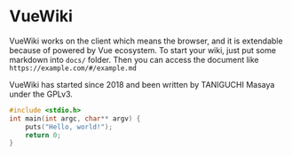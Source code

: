 # VueWiki

VueWiki works on the client which means the browser, and it is extendable because of powered by Vue ecosystem.
To start your wiki, just put some markdown into `docs/` folder. Then you can access the document like `https://example.com/#/example.md`

VueWiki has started since 2018 and been written by TANIGUCHI Masaya under the GPLv3.

```c
#include <stdio.h>
int main(int argc, char** argv) {
    puts("Hello, world!");
    return 0;
}
```